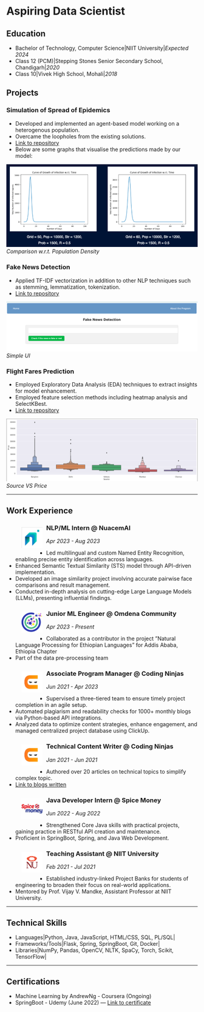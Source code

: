 # Aspiring Data Scientist

## Education
- Bachelor of Technology, Computer Science|NIIT University|*Expected 2024*
- Class 12 (PCM)|Stepping Stones Senior Secondary School, Chandigarh|*2020*
- Class 10|Vivek High School, Mohali|*2018*
 

## Projects
### Simulation of Spread of Epidemics
- Developed and implemented an agent-based model working on a heterogenous population.
- Overcame the loopholes from the existing solutions.
- [Link to repository](https://github.com/parthdacoder/Simulation_Of_Epidemic_Using_Agent-Based-Model/tree/main)
- Below are some graphs that visualise the predictions made by our model:

![Comparison w.r.t. Population Density](assets/img/epidemic.png)
*Comparison w.r.t. Population Density*

### Fake News Detection
- Applied TF-IDF vectorization in addition to other NLP techniques such as stemming, lemmatization, tokenization.
- [Link to repository](https://github.com/khushisharma31/FakeNewsDetection)

![](assets/img/fakenews.png)
*Simple UI*


### Flight Fares Prediction
- Employed Exploratory Data Analysis (EDA) techniques to extract insights for model enhancement. 
- Employed feature selection methods including heatmap analysis and SelectKBest.
- [Link to repository](https://github.com/parthdacoder/Simulation_Of_Epidemic_Using_Agent-Based-Model/tree/main)

![](assets/img/flightfare.png)
*Source VS Price*
  

---
## Work Experience
<figure style="float: left; margin-right: 10px;">
    <img src="assets/img/nuacem.jpeg" alt="NuacemAI Logo" width="55">
</figure>

### NLP/ML Intern @ NuacemAI
*Apr 2023 - Aug 2023*

- Led multilingual and custom Named Entity Recognition, enabling precise entity identification across languages. 
- Enhanced Semantic Textual Similarity (STS) model through API-driven implementation.
- Developed an image similarity project involving accurate pairwise face comparisons and result management.
- Conducted in-depth analysis on cutting-edge Large Language Models (LLMs), presenting influential findings.

<figure style="float: left; margin-right: 10px;">
    <img src="assets/img/omdena.png" alt="Omdena Logo" width="55">
</figure>

### Junior ML Engineer @ Omdena Community
*Apr 2023 - Present*
- Collaborated as a contributor in the project ”Natural Language Processing for Ethiopian Languages” for Addis Ababa, Ethiopia Chapter 
- Part of the data pre-processing team


<figure style="float: left; margin-right: 10px;">
    <img src="assets/img/cn.jpeg" alt="CN Logo" width="55">
</figure>


### Associate Program Manager @ Coding Ninjas
*Jun 2021 - Apr 2023*
- Supervised a three-tiered team to ensure timely project completion in an agile setup.
- Automated plagiarism and readability checks for 1000+ monthly blogs via Python-based API integrations.
- Analyzed data to optimize content strategies, enhance engagement, and managed centralized project database using ClickUp.

<figure style="float: left; margin-right: 10px;">
    <img src="assets/img/cn.jpeg" alt="CN Logo" width="55">
</figure>

### Technical Content Writer @ Coding Ninjas 
*Jan 2021 - Jun 2021*
- Authored over 20 articles on technical topics to simplify complex topic.
- [Link to blogs written](https://linktr.ee/khushisharma31)

<figure style="float: left; margin-right: 10px;">
    <img src="assets/img/spicemoney.jpeg" alt="Spice Money Logo" width="55">
</figure>

### Java Developer Intern @ Spice Money 
*Jun 2022 - Aug 2022*
- Strengthened Core Java skills with practical projects, gaining practice in RESTful API creation and maintenance.
- Proficient in SpringBoot, Spring, and Java Web Development.

<figure style="float: left; margin-right: 10px;">
    <img src="assets/img/nu.png" alt="NIIT Logo" width="55">
</figure>

### Teaching Assistant @ NIIT University
*Feb 2021 - Jul 2021*

- Established industry-linked Project Banks for students of engineering to broaden their focus on real-world
applications.
- Mentored by Prof. Vijay V. Mandke, Assistant Professor at NIIT University.


---


## Technical Skills
- Languages|Python, Java, JavaScript, HTML/CSS, SQL, PL/SQL|
- Frameworks/Tools|Flask, Spring, SpringBoot, Git, Docker|
- Libraries|NumPy, Pandas, OpenCV, NLTK, SpaCy, Torch, Scikit, TensorFlow|

---

## Certifications
- Machine Learning by AndrewNg - Coursera (Ongoing) 
- SpringBoot - Udemy (June 2022) — [Link to certificate](https://www.udemy.com/certificate/UC-8dba34a7-bf52-42c6-a910-7f771463d2e4/)
